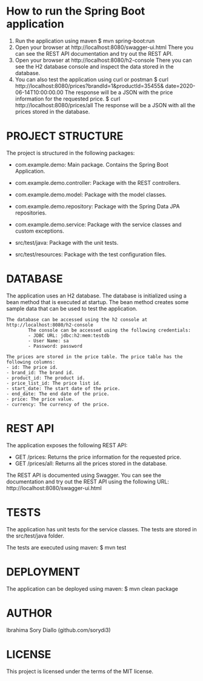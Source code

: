 How to run the Spring Boot application
=====================================
1. Run the application using maven
   $ mvn spring-boot:run
2. Open your browser at http://localhost:8080/swagger-ui.html
   There you can see the REST API documentation and try out the REST API.
3. Open your browser at http://localhost:8080/h2-console
    There you can see the H2 database console and inspect the data stored in the database.
3. You can also test the application using curl or postman
   $ curl http://localhost:8080/prices?brandId=1&productId=35455& date=2020-06-14T10:00:00.00
        The response will be a JSON with the price information for the requested price.
   $ curl http://localhost:8080/prices/all
       The response will be a JSON with all the prices stored in the database.


PROJECT STRUCTURE
=================
The project is structured in the following packages:
- com.example.demo: Main package. Contains the Spring Boot Application.
- com.example.demo.controller: Package with the REST controllers.
- com.example.demo.model: Package with the model classes.
- com.example.demo.repository: Package with the Spring Data JPA repositories.
- com.example.demo.service: Package with the service classes and custom exceptions.

- src/test/java: Package with the unit tests.
- src/test/resources: Package with the test configuration files.


DATABASE
========
The application uses an H2 database. The database is initialized using a bean method that is executed at startup. The bean method creates some sample data
that can be used to test the application.

    The database can be accessed using the h2 console at http://localhost:8080/h2-console
            The console can be accessed using the following credentials:
            - JDBC URL: jdbc:h2:mem:testdb
            - User Name: sa
            - Password: password

    The prices are stored in the price table. The price table has the following columns:
    - id: The price id.
    - brand_id: The brand id.
    - product_id: The product id.
    - price_list_id: The price list id.
    - start_date: The start date of the price.
    - end_date: The end date of the price.
    - price: The price value.
    - currency: The currency of the price.


REST API
========
The application exposes the following REST API:
- GET /prices: Returns the price information for the requested price.
- GET /prices/all: Returns all the prices stored in the database.

The REST API is documented using Swagger. You can see the documentation and try out the REST API using the following URL: http://localhost:8080/swagger-ui.html


TESTS
=====
The application has unit tests for the service classes. The tests are stored in the src/test/java folder.

The tests are executed using maven:
$ mvn test


DEPLOYMENT
==========
The application can be deployed using maven:
$ mvn clean package


AUTHOR
======
Ibrahima Sory Diallo (github.com/sorydi3)


LICENSE
=======
This project is licensed under the terms of the MIT license.









      




